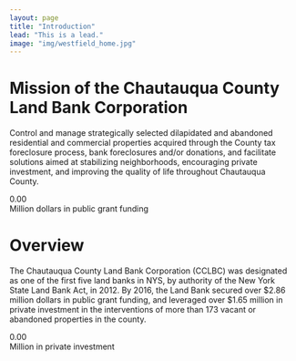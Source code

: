 ```yaml
---
layout: page
title: "Introduction"
lead: "This is a lead."
image: "img/westfield_home.jpg"
---
```

# Mission of the Chautauqua County Land Bank Corporation

Control and manage strategically selected dilapidated and abandoned residential and commercial properties acquired through the County tax foreclosure process, bank foreclosures and/or donations, and facilitate solutions aimed at stabilizing neighborhoods, encouraging private investment, and improving the quality of life throughout Chautauqua County.

<div class="number">
  <div class="col-sm-2">
    <span class="fa fa-dollar number-icon"></span>
  </div>  
  <div class="col-sm-10">
    <div id="odometer" class="odometer public-investment">0.00</div>
    <script>
      $(window).scroll(function() {
         var hT = $('.public-investment').offset().top,
             hH = $('.public-investment').outerHeight(),
             wH = $(window).height(),
             wS = $(this).scrollTop();
          console.log((hT-wH) , wS);
         if (wS > (hT+hH-wH)){
           setTimeout(function(){
               $('.public-investment').html(2.86);
           }, 100);
         }
      });
    </script>
  </div>
  <div class="number-caption">Million dollars in public grant funding</div>
</div>

# Overview

The Chautauqua County Land Bank Corporation (CCLBC) was designated as one of the first five land banks in NYS, by authority of the New York State Land Bank Act, in 2012. By 2016, the Land Bank secured over $2.86 million dollars in public grant funding, and leveraged over $1.65 million in private investment in the interventions of more than 173 vacant or abandoned properties in the county.

<div class="number">
  <div class="col-sm-2">
    <span class="fa fa-dollar number-icon"></span>
  </div>  
  <div class="col-sm-10">
    <div id="odometer" class="odometer private-investment">0.00</div>
    <script>
      $(window).scroll(function() {
         var hT = $('.private-investment').offset().top,
             hH = $('.private-investment').outerHeight(),
             wH = $(window).height(),
             wS = $(this).scrollTop();
          console.log((hT-wH) , wS);
         if (wS > (hT+hH-wH)){
           setTimeout(function(){
               $('.private-investment').html(1.65);
           }, 100);
         }
      });
    </script>
  </div>
  <div class="number-caption">Million in private investment</div>
</div>
